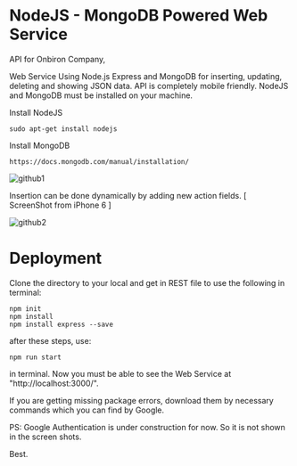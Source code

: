 # NodeJS - MongoDB Powered Web Service

API for Onbiron Company,

Web Service Using Node.js Express and MongoDB for inserting, updating, deleting and showing JSON data.
API is completely mobile friendly. NodeJS and MongoDB must be installed on your machine. 




Install NodeJS
```
sudo apt-get install nodejs
```

Install MongoDB 
```
https://docs.mongodb.com/manual/installation/
```




![github1](https://user-images.githubusercontent.com/29835000/29017685-9e4c8750-7b60-11e7-9055-a4d706804a9b.png)

Insertion can be done dynamically by adding new action fields. [ ScreenShot from iPhone 6 ]

![github2](https://user-images.githubusercontent.com/29835000/29017720-c39f3d2c-7b60-11e7-8780-1036d924bbb8.png)



# Deployment

Clone the directory to your local and get in REST file to use the following in terminal:

```
npm init
npm install
npm install express --save
```

after these steps, use:

```
npm run start
```
in terminal. Now you must be able to see the Web Service at "http://localhost:3000/".

If you are getting missing package errors, download them by necessary commands which you can find by Google.

PS: Google Authentication is under construction for now. So it is not shown in the screen shots.

Best.



